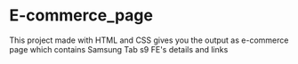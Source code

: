 # E-commerce_page
This project made with HTML and CSS gives you the output as e-commerce page which contains Samsung Tab s9 FE's details and links
